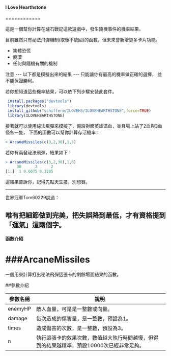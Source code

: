 #### I Love Hearthstone
============

這是一個幫你計算在爐石戰記這款遊戲中，發生隨機事件的機率結果。

目前雖然只有祕法飛彈機制(取後不放回)的函數，但未來會新增更多卡片功能。

  * 集體恐慌
  * 褻瀆
  * 任何與隨機有關的機制

注意 --- 以下都是模擬出來的結果 --- 只能讓你有最高的機率做正確的選擇，
並不能保證勝利。

若你想知道這些機率結果，可以依下列步驟安裝此套件。
~~~R
 install.packages("devtools")
 library(devtools)
 install_github("schifferm/ILOVEHS/ILOVEHEARTHSTONE",force=TRUE)
 library(ILOVEHEARTHSTONE)
~~~
接著就可以使用祕法飛彈來模擬了，假設對面英雄滿血，並且場上站了2血與3血怪各一隻，
下面的函數可以幫你計算存活機率：

~~~R
> ArcaneMissiles(c(3,2,30),1,3)
~~~
若你有兩發祕法飛彈，結果如下：

~~~R
> ArcaneMissiles(c(3,2,30),1,6)
     30      3      2
[1,]  1 0.6075 0.3205
~~~
這結果告訴你，記得先點天生技，別想賽。
***
世界冠軍Tom60229說過：

## 唯有把細節做到完美，把失誤降到最低，才有資格提到「運氣」這兩個字。

#### 函數介紹

###ArcaneMissiles
============
一個用來計算打出秘法飛彈這張卡的剩餘場面結果的函數。

##參數介紹 

| 參數名稱 | 說明 |
| ------ | ----------- |
| enemyHP   | 敵人血量，可是是一整數或向量。 |
| damage | 每次造成的傷害量，是一整數，預設為1。 |
| times    | 造成傷害的次數，是一整數，預設為3。 |
| n    | 執行這張卡的效果次數，數值越大執行時間越慢，但得到的結果越精準，預設10000次已經非常足夠。 |

